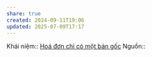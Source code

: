 ```yaml
---
share: true
created: 2024-09-11T19:06
updated: 2025-07-09T17:17
---
```

Khái niệm:: 
[Hoá đơn chỉ có một bản gốc](../../Ho%C3%A1%20%C4%91%C6%A1n%20ch%E1%BB%89%20c%C3%B3%20m%E1%BB%99t%20b%E1%BA%A3n%20g%E1%BB%91c.md)
Nguồn:: 
